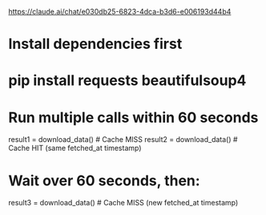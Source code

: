 https://claude.ai/chat/e030db25-6823-4dca-b3d6-e006193d44b4

# Install dependencies first
# pip install requests beautifulsoup4

# Run multiple calls within 60 seconds
result1 = download_data()  # Cache MISS
result2 = download_data()  # Cache HIT (same fetched_at timestamp)

# Wait over 60 seconds, then:
result3 = download_data()  # Cache MISS (new fetched_at timestamp)